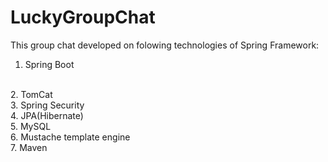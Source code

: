 # LuckyGroupChat
This group chat developed on folowing technologies of Spring Framework:
</br>
1. Spring Boot
</br>
2. TomCat
</br>
3. Spring Security
</br>
4. JPA(Hibernate)
</br>
5. MySQL
</br>
6. Mustache template engine
</br>
7. Maven
